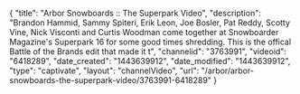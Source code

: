 {
    "title": "Arbor Snowboards :: The Superpark Video",
    "description": "Brandon Hammid, Sammy Spiteri, Erik Leon, Joe Bosler, Pat Reddy, Scotty Vine, Nick Visconti and Curtis Woodman come together at Snowboarder Magazine's Superpark 16 for some good times shredding. This is the offical Battle of the Brands edit that made it t",
    "channelid": "3763991",
    "videoid": "6418289",
    "date_created": "1443639912",
    "date_modified": "1443639912",
    "type": "captivate",
    "layout": "channelVideo",
    "url": "\/arbor\/arbor-snowboards-the-superpark-video\/3763991-6418289"
}